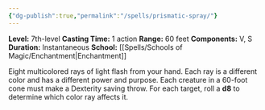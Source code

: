 ```yaml
---
{"dg-publish":true,"permalink":"/spells/prismatic-spray/"}
---
```


**Level:** 7th-level
**Casting Time:** 1 action
**Range:** 60 feet
**Components:** V, S
**Duration:** Instantaneous
**School:** [[Spells/Schools of Magic/Enchantment\|Enchantment]]

Eight multicolored rays of light flash from your hand. Each ray is a different color and has a different power and purpose. Each creature in a 60-foot cone must make a Dexterity saving throw. For each target, roll a **d8** to determine which color ray affects it.